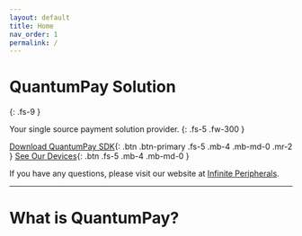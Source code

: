 ```yaml
---
layout: default
title: Home
nav_order: 1
permalink: /
---
```


# QuantumPay Solution
{: .fs-9 }

Your single source payment solution provider. 
{: .fs-5 .fw-300 }

[Download QuantumPay SDK](https://github.com/InfinitePeripherals/QuantumPay/releases){: .btn .btn-primary .fs-5 .mb-4 .mb-md-0 .mr-2 } [See Our Devices](https://infiniteperipherals.github.io/QuantumPay/devices){: .btn .fs-5 .mb-4 .mb-md-0 }


If you have any questions, please visit our website at [Infinite Peripherals](https://ipcmobile.com/products/quantumpay-solution).

---

# What is QuantumPay?